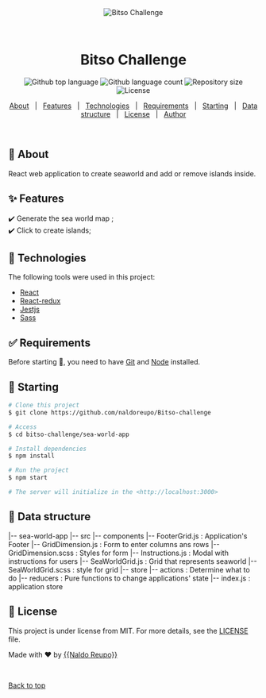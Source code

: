 <div align="center" id="top"> 
  <img src="./.github/app.gif" alt="Bitso Challenge" />

  &#xa0;

  <!-- <a href="https://bitsochallenge.netlify.app">Demo</a> -->
</div>

<h1 align="center">Bitso Challenge</h1>

<p align="center">
  <img alt="Github top language" src="https://img.shields.io/github/languages/top/{{naldoreupo}}/bitso-challenge?color=56BEB8">

  <img alt="Github language count" src="https://img.shields.io/github/languages/count/{{naldoreupo}}/bitso-challenge?color=56BEB8">

  <img alt="Repository size" src="https://img.shields.io/github/repo-size/{{naldoreupo}}/bitso-challenge?color=56BEB8">

  <img alt="License" src="https://img.shields.io/github/license/{{naldoreupo}}/bitso-challenge?color=56BEB8">

 </p>


<p align="center">
  <a href="#dart-about">About</a> &#xa0; | &#xa0; 
  <a href="#sparkles-features">Features</a> &#xa0; | &#xa0;
  <a href="#rocket-technologies">Technologies</a> &#xa0; | &#xa0;
  <a href="#white_check_mark-requirements">Requirements</a> &#xa0; | &#xa0;
  <a href="#checkered_flag-starting">Starting</a> &#xa0; | &#xa0;
  <a href="#data-structure">Data structure</a> &#xa0; | &#xa0;
  <a href="#memo-license">License</a> &#xa0; | &#xa0;
  <a href="https://github.com/{{naldoreupo}}" target="_blank">Author</a>
</p>

<br>

## :dart: About ##

React web application to create seaworld and add or remove islands inside.

## :sparkles: Features ##

:heavy_check_mark: Generate the sea world map ;\
:heavy_check_mark: Click to create islands;

## :rocket: Technologies ##

The following tools were used in this project:

- [React](https://pt-br.reactjs.org/)
- [React-redux](https://react-redux.js.org/)
- [Jestjs](https://jestjs.io/)
- [Sass](https://sass-lang.com/)

## :white_check_mark: Requirements ##

Before starting :checkered_flag:, you need to have [Git](https://git-scm.com) and [Node](https://nodejs.org/en/) installed.

## :checkered_flag: Starting ##

```bash
# Clone this project
$ git clone https://github.com/naldoreupo/Bitso-challenge

# Access
$ cd bitso-challenge/sea-world-app

# Install dependencies
$ npm install

# Run the project
$ npm start

# The server will initialize in the <http://localhost:3000>
```

## :memo: Data structure ##

|-- sea-world-app
    |-- src
        |-- components
          |--  FooterGrid.js      : Application's Footer
          |--  GridDimension.js   : Form to enter columns ans rows
          |--  GridDimension.scss : Styles for form
          |--  Instructions.js    : Modal with instructions for users
          |--  SeaWorldGrid.js    : Grid that represents seaworld
          |--  SeaWorldGrid.scss  : style for grid
        |-- store 
          |-- actions   : Determine what to do
          |-- reducers  : Pure functions to change applications' state
          |-- index.js  : application store

## :memo: License ##

This project is under license from MIT. For more details, see the [LICENSE](LICENSE.md) file.


Made with :heart: by <a href="https://github.com/{{naldoreupo}}" target="_blank">{{Naldo Reupo}}</a>

&#xa0;

<a href="#top">Back to top</a>
